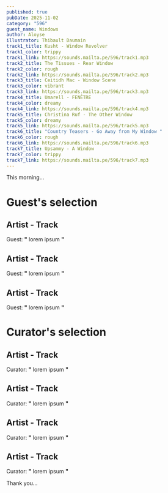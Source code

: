 ```yaml
---
published: true
pubDate: 2025-11-02
category: "596"
guest_name: Windows
author: Aloyse
illustrator: Thibault Daumain
track1_title: Kusht - Window Revolver
track1_color: trippy
track1_link: https://sounds.mailta.pe/596/track1.mp3
track2_title: The Tissues - Rear Window
track2_color: rough
track2_link: https://sounds.mailta.pe/596/track2.mp3
track3_title: Ceitidh Mac - Window Scene
track3_color: vibrant
track3_link: https://sounds.mailta.pe/596/track3.mp3
track4_title: Umarell - FENÊTRE
track4_color: dreamy
track4_link: https://sounds.mailta.pe/596/track4.mp3
track5_title: Christina Ruf - The Other Window
track5_color: dreamy
track5_link: https://sounds.mailta.pe/596/track5.mp3
track6_title: "Country Teasers - Go Away from My Window "
track6_color: rough
track6_link: https://sounds.mailta.pe/596/track6.mp3
track7_title: Upsammy - A Window
track7_color: trippy
track7_link: https://sounds.mailta.pe/596/track7.mp3
---
```

This morning... 
 # Guest's selection 
 ## Artist - Track 
 Guest: **"** lorem ipsum **"** 
 ## Artist - Track 
 Guest: **"** lorem ipsum **"** 
 ## Artist - Track 
 Guest: **"** lorem ipsum **"** 
 # Curator's selection 
 ## Artist - Track 
 Curator: **"** lorem ipsum **"** 
 ## Artist - Track 
 Curator: **"** lorem ipsum **"** 
 ## Artist - Track 
 Curator: **"** lorem ipsum **"** 
 ## Artist - Track 
 Curator: **"** lorem ipsum **"** 

 Thank you... 
